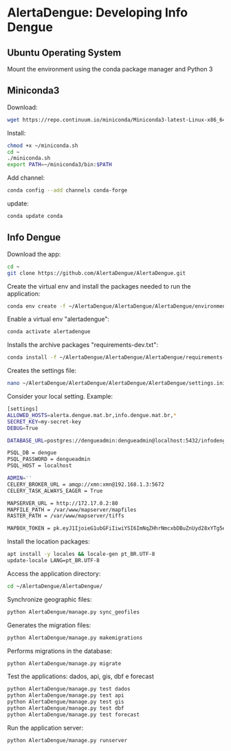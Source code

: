 # AlertaDengue: Developing Info Dengue

## Ubuntu Operating System

Mount the environment using the conda package manager and Python 3

## Miniconda3

Download:

 ```sh
wget https://repo.continuum.io/miniconda/Miniconda3-latest-Linux-x86_64.sh -O ~/miniconda.sh
 ```

 Install:

```sh
chmod +x ~/miniconda.sh
cd ~
./miniconda.sh
export PATH=~/miniconda3/bin:$PATH
```

Add channel:

```sh
conda config --add channels conda-forge
```

update:

```sh
conda update conda
```

## Info Dengue

Download the app:

```sh
cd ~
git clone https://github.com/AlertaDengue/AlertaDengue.git
```

Create the virtual env and install the packages needed to run the application:

```sh
conda env create -f ~/AlertaDengue/AlertaDengue/AlertaDengue/environment-3.8.yml
```

Enable a virtual env "alertadengue":

```sh
conda activate alertadengue
```

Installs the archive packages "requirements-dev.txt":

```sh
conda install -f ~/AlertaDengue/AlertaDengue/AlertaDengue/requirements-dev.txt
```

Creates the settings file:

```sh
nano ~/AlertaDengue/AlertaDengue/AlertaDengue/AlertaDengue/settings.ini
```

Consider your local setting. Example:

```sh
[settings]
ALLOWED_HOSTS=alerta.dengue.mat.br,info.dengue.mat.br,*
SECRET_KEY=my-secret-key
DEBUG=True

DATABASE_URL=postgres://dengueadmin:dengueadmin@localhost:5432/infodengue

PSQL_DB = dengue
PSQL_PASSWORD = dengueadmin
PSQL_HOST = localhost

ADMIN=''
CELERY_BROKER_URL = amqp://xmn:xmn@192.168.1.3:5672
CELERY_TASK_ALWAYS_EAGER = True

MAPSERVER_URL = http://172.17.0.2:80
MAPFILE_PATH = /var/www/mapserver/mapfiles
RASTER_PATH = /var/www/mapserver/tiffs

MAPBOX_TOKEN = pk.eyJ1IjoieG1ubGFiIiwiYSI6ImNqZHhrNmcxbDBuZnUyd28xYTg5emVoeTcifQ.9CMl24WjXQ4iThxYYoc3XA
```

Install the location packages:

```sh
apt install -y locales && locale-gen pt_BR.UTF-8
update-locale LANG=pt_BR.UTF-8
```

Access the application directory:

```sh
cd ~/AlertaDengue/AlertaDengue/
```

Synchronize geographic files:

```sh
python AlertaDengue/manage.py sync_geofiles
```

Generates the migration files:

```sh
python AlertaDengue/manage.py makemigrations
```

Performs migrations in the database:

```sh
python AlertaDengue/manage.py migrate
```

Test the applications: dados, api, gis, dbf e forecast

```sh
python AlertaDengue/manage.py test dados
python AlertaDengue/manage.py test api
python AlertaDengue/manage.py test gis
python AlertaDengue/manage.py test dbf
python AlertaDengue/manage.py test forecast
```

Run the application server:

```sh
python AlertaDengue/manage.py runserver
```
